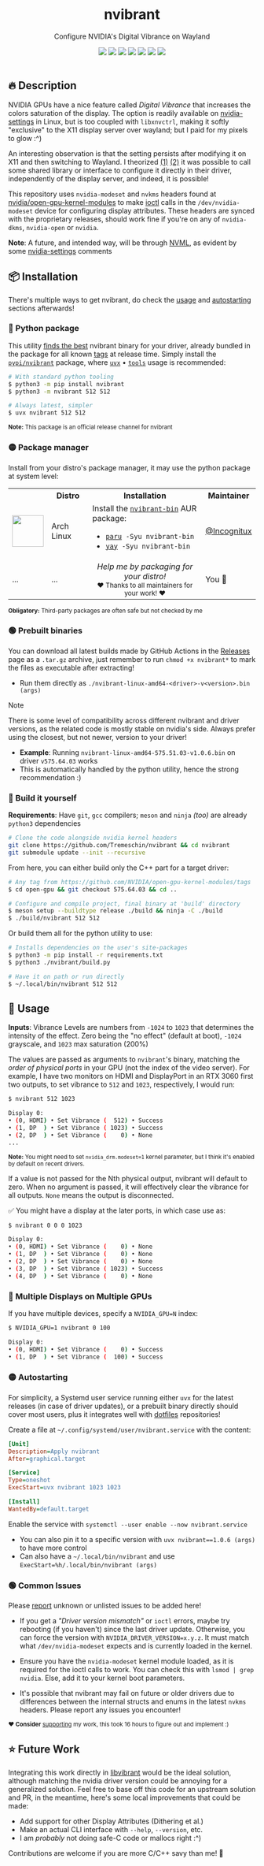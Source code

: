 <div align="center">
  <h1>nvibrant</h1>
  <p>Configure NVIDIA's Digital Vibrance on Wayland</p>
  <a href="https://pypi.org/project/nvibrant/"><img src="https://img.shields.io/pypi/v/nvibrant?label=PyPI&color=blue"></a>
  <a href="https://pypi.org/project/nvibrant/"><img src="https://img.shields.io/pypi/dw/nvibrant?label=Installs&color=blue"></a>
  <a href="https://github.com/Tremeschin/nvibrant/"><img src="https://img.shields.io/github/v/tag/Tremeschin/nvibrant?label=GitHub&color=orange"></a>
  <a href="https://github.com/Tremeschin/nvibrant/stargazers/"><img src="https://img.shields.io/github/stars/Tremeschin/nvibrant?label=Stars&style=flat&color=orange"></a>
  <a href="https://github.com/Tremeschin/nvibrant/releases/"><img src="https://img.shields.io/github/v/release/Tremeschin/nvibrant?label=Release&color=light-green"></a>
  <a href="https://github.com/Tremeschin/nvibrant/releases/"><img src="https://img.shields.io/github/downloads/Tremeschin/nvibrant/total?label=Downloads&color=light-green"></a>
  <a href="https://discord.gg/KjqvcYwRHm"><img src="https://img.shields.io/discord/1184696441298485370?label=Discord&style=flat&color=purple"></a>
  <br>
  <br>
</div>

## 🔥 Description

NVIDIA GPUs have a nice feature called *Digital Vibrance* that increases the colors saturation of the display. The option is readily available on [nvidia-settings](https://github.com/NVIDIA/nvidia-settings/) in Linux, but is too coupled with `libxnvctrl`, making it softly "exclusive" to the X11 display server over wayland; but I paid for my pixels to glow :^)

An interesting observation is that the setting persists after modifying it on X11 and then switching to Wayland. I theorized [(1)](https://github.com/libvibrant/vibrantLinux/issues/27#issuecomment-2729822152) [(2)](https://www.reddit.com/r/archlinux/comments/1gx1hir/comment/mhpe2pk/?context=3) it was possible to call some shared library or interface to configure it directly in their driver, independently of the display server, and indeed, it is possible!

This repository uses `nvidia-modeset` and `nvkms` headers found at [nvidia/open-gpu-kernel-modules](https://github.com/NVIDIA/open-gpu-kernel-modules/) to make [ioctl](https://en.wikipedia.org/wiki/Ioctl) calls in the `/dev/nvidia-modeset` device for configuring display attributes. These headers are synced with the proprietary releases, should work fine if you're on any of `nvidia-dkms`, `nvidia-open` or `nvidia`.

**Note**: A future, and intended way, will be through [NVML](https://developer.nvidia.com/management-library-nvml), as evident by some [nvidia-settings](https://github.com/NVIDIA/nvidia-settings/blob/6c755d9304bf4761f2b131f0687f0ebd1fcf7cd4/src/libXNVCtrlAttributes/NvCtrlAttributesNvml.c#L1235) comments

## 📦 Installation

There's multiple ways to get nvibrant, do check the [usage](#-usage) and [autostarting](#-autostarting) sections afterwards!

### 🔴 Python package

This utility [finds the best](https://github.com/Tremeschin/nvibrant/blob/4d9cc065f13c8110e5dd22368715ff07299b8192/nvibrant/__init__.py#L73-L95) nvibrant binary for your driver, already bundled in the package for all known [tags](https://github.com/NVIDIA/open-gpu-kernel-modules/tags) at release time. Simply install the [`pypi/nvibrant`](https://pypi.org/project/nvibrant/) package, where [`uvx`](https://docs.astral.sh/uv/) • [`tools`](https://docs.astral.sh/uv/concepts/tools/) usage is recommended:

```sh
# With standard python tooling
$ python3 -m pip install nvibrant
$ python3 -m nvibrant 512 512

# Always latest, simpler
$ uvx nvibrant 512 512
```

<sup><b>Note:</b> This package is an official release channel for nvibrant</sup>


### 🟡 Package manager

Install from your distro's package manager, it may use the python package at system level:

<table align="center">
  <tr>
    <th></th>
    <th>Distro</th>
    <th>Installation</th>
    <th>Maintainer</th>
  </tr>

  <!-- Arch Linux -->
  <tr>
    <td>
      <img src="https://raw.githubusercontent.com/edent/SuperTinyIcons/refs/heads/master/images/svg/arch_linux.svg" width="64">
    </td>
    <td>
      Arch Linux
    </td>
    <td>
      Install the <a href="https://aur.archlinux.org/packages/nvibrant-bin"><code>nvibrant-bin</code></a> AUR package:
      <ul>
        <li><code><a href="https://github.com/Morganamilo/paru">paru</a> -Syu nvibrant-bin</code></li>
        <li><code><a href="https://github.com/Jguer/yay">yay</a> -Syu nvibrant-bin</code></li>
      </ul>
    </td>
    <td>
      <a href="https://github.com/Incognitux">@Incognitux</a>
    </td>
  </tr>

  <!-- Add yours via PR -->
  <tr>
    <td>...</td>
    <td>...</td>
    <td>
      <div align="center">
        <i>Help me by packaging for your distro!</i>
        <br><sup>❤️ Thanks to all maintainers for your work! ❤️</sup>
      </div>
    </div>
    </td>
    <td>You 🙂</td>
  </tr>
</table>

<sup><b>Obligatory:</b> Third-party packages are often safe but not checked by me</sup>

### 🟢 Prebuilt binaries

You can download all latest builds made by GitHub Actions in the [Releases](https://github.com/Tremeschin/nvibrant/releases) page as a `.tar.gz` archive, just remember to run `chmod +x nvibrant*` to mark the files as executable after extracting!

- Run them directly as `./nvibrant-linux-amd64-<driver>-v<version>.bin (args)`

> [!NOTE]
> There is some level of compatibility across different nvibrant and driver versions, as the related code is mostly stable on nvidia's side. Always prefer using the closest, but not newer, version to your driver!
> - **Example**: Running `nvibrant-linux-amd64-575.51.03-v1.0.6.bin` on driver `v575.64.03` works
> - This is automatically handled by the python utility, hence the strong recommendation :)


### 🔵 Build it yourself

**Requirements**: Have `git`, `gcc` compilers; `meson` and `ninja` _(too)_ are already `python3` dependencies

```sh
# Clone the code alongside nvidia kernel headers
git clone https://github.com/Tremeschin/nvibrant && cd nvibrant
git submodule update --init --recursive
```

From here, you can either build only the C++ part for a target driver:

```sh
# Any tag from https://github.com/NVIDIA/open-gpu-kernel-modules/tags
$ cd open-gpu && git checkout 575.64.03 && cd ..

# Configure and compile project, final binary at 'build' directory
$ meson setup --buildtype release ./build && ninja -C ./build
$ ./build/nvibrant 512 512
```

Or build them all for the python utility to use:

```sh
# Installs dependencies on the user's site-packages
$ python3 -m pip install -r requirements.txt
$ python3 ./nvibrant/build.py

# Have it on path or run directly
$ ~/.local/bin/nvibrant 512 512
```


## 🚀 Usage

**Inputs**: Vibrance Levels are numbers from `-1024` to `1023` that determines the intensity of the effect. Zero being the "no effect" (default at boot), `-1024` grayscale, and `1023` max saturation (200%)

The values are passed as arguments to `nvibrant`'s binary, matching the _order of physical ports_ in your GPU (not the index of the video server). For example, I have two monitors on HDMI and DisplayPort in an RTX 3060 first two outputs, to set vibrance to `512` and `1023`, respectively, I would run:

```sh
$ nvibrant 512 1023

Display 0:
• (0, HDMI) • Set Vibrance (  512) • Success
• (1, DP  ) • Set Vibrance ( 1023) • Success
• (2, DP  ) • Set Vibrance (    0) • None
...
```

<sup><b>Note:</b> You might need to set `nvidia_drm.modeset=1` kernel parameter, but I think it's enabled by default on recent drivers.</sup>

If a value is not passed for the Nth physical output, nvibrant will default to zero. When no argument is passed, it will effectively clear the vibrance for all outputs. `None` means the output is disconnected.

✅ You might have a display at the later ports, in which case use as:

```sh
$ nvibrant 0 0 0 1023

Display 0:
• (0, HDMI) • Set Vibrance (    0) • None
• (1, DP  ) • Set Vibrance (    0) • None
• (2, DP  ) • Set Vibrance (    0) • None
• (3, DP  ) • Set Vibrance ( 1023) • Success
• (4, DP  ) • Set Vibrance (    0) • None
```

### 🔴 Multiple Displays on Multiple GPUs

If you have multiple devices, specify a `NVIDIA_GPU=N` index:

```sh
$ NVIDIA_GPU=1 nvibrant 0 100

Display 0:
• (0, HDMI) • Set Vibrance (    0) • Success
• (1, DP  ) • Set Vibrance (  100) • Success
```

### 🟡 Autostarting

For simplicity, a Systemd user service running either `uvx` for the latest releases (in case of driver updates), or a prebuilt binary directly should cover most users, plus it integrates well with [dotfiles](https://github.com/Tremeschin/DotFiles/blob/main/.config/systemd/user/nvibrant.service) repositories!

Create a file at `~/.config/systemd/user/nvibrant.service` with the content:

```ini
[Unit]
Description=Apply nvibrant
After=graphical.target

[Service]
Type=oneshot
ExecStart=uvx nvibrant 1023 1023

[Install]
WantedBy=default.target
```

Enable the service with `systemctl --user enable --now nvibrant.service`

- You can also pin it to a specific version with `uvx nvibrant==1.0.6 (args)` to have more control
- Can also have a `~/.local/bin/nvibrant` and use `ExecStart=%h/.local/bin/nvibrant (args)`

### 🟢 Common Issues

Please [report](https://github.com/Tremeschin/nvibrant/issues) unknown or unlisted issues to be added here!

- If you get a _"Driver version mismatch"_ or `ioctl` errors, maybe try rebooting (if you haven't) since the last driver update. Otherwise, you can force the version with `NVIDIA_DRIVER_VERSION=x.y.z`. It must match what `/dev/nvidia-modeset` expects and is currently loaded in the kernel.

- Ensure you have the `nvidia-modeset` kernel module loaded, as it is required for the ioctl calls to work. You can check this with `lsmod | grep nvidia`. Else, add it to your kernel boot parameters.

- It's possible that nvibrant may fail on future or older drivers due to differences between the internal structs and enums in the latest `nvkms` headers. Please report any issues you encounter!

<sup><b>❤️ Consider</b> [supporting](https://github.com/sponsors/Tremeschin/) my work, this took 16 hours to figure out and implement :)</sup>

## ⭐️ Future Work

Integrating this work directly in [libvibrant](https://github.com/libvibrant/) would be the ideal solution, although matching the nvidia driver version could be annoying for a generalized solution. Feel free to base off this code for an upstream solution and PR, in the meantime, here's some local improvements that could be made:

- Add support for other Display Attributes (Dithering et al.)
- Make an actual CLI interface with `--help`, `--version`, etc.
- I am _probably_ not doing safe-C code or mallocs right :^)

Contributions are welcome if you are more C/C++ savy than me! 🙂
